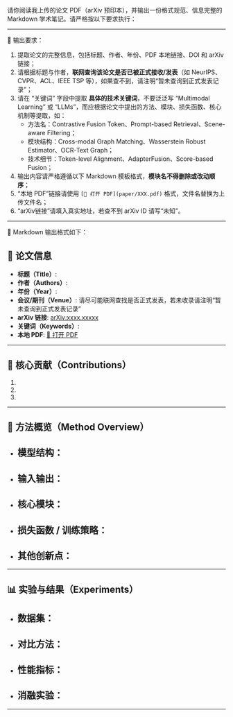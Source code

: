 请你阅读我上传的论文 PDF（arXiv 预印本），并输出一份格式规范、信息完整的 Markdown 学术笔记。请严格按以下要求执行：

---

🎯 输出要求：

1. 提取论文的完整信息，包括标题、作者、年份、PDF 本地链接、DOI 和 arXiv 链接；
2. 请根据标题与作者，**联网查询该论文是否已被正式接收/发表**（如 NeurIPS、CVPR、ACL、IEEE TSP 等），如果查不到，请注明“暂未查询到正式发表记录”；
3. 请在 “关键词” 字段中提取 **具体的技术关键词**，不要泛泛写 “Multimodal Learning” 或 “LLMs”，而应根据论文中提出的方法、模块、损失函数、核心机制等提取，如：
   - 方法名：Contrastive Fusion Token、Prompt-based Retrieval、Scene-aware Filtering；
   - 模块结构：Cross-modal Graph Matching、Wasserstein Robust Estimator、OCR-Text Graph；
   - 技术细节：Token-level Alignment、AdapterFusion、Score-based Fusion；
4. 输出内容请严格遵循以下 Markdown 模板格式，**模块名不得删除或改动顺序**；
5. “本地 PDF”链接请使用 `[📂 打开 PDF](paper/XXX.pdf)` 格式，文件名替换为上传文件名；
6. “arXiv链接”请填入真实地址，若查不到 arXiv ID 请写“未知”。

---

📝 Markdown 输出格式如下：

## 📘 论文信息

- **标题（Title）**: 
- **作者（Authors）**: 
- **年份（Year）**: 
- **会议/期刊（Venue）**: 请尽可能联网查找是否正式发表，若未收录请注明“暂未查询到正式发表记录”
- **arXiv 链接**: [arXiv:xxxx.xxxxx](https://arxiv.org/abs/xxxx.xxxxx)
- **关键词（Keywords）**: 
- **本地 PDF**: [📂 打开 PDF](paper/XXX.pdf)

---

## 🎯 核心贡献（Contributions）

1. 
2. 
3. 

---

## 🧠 方法概览（Method Overview）

- **模型结构**：
  - 
- **输入输出**：
  - 
- **核心模块**：
  - 
- **损失函数 / 训练策略**：
  - 
- **其他创新点**：
  - 

---

## 📊 实验与结果（Experiments）

- **数据集**：
  - 
- **对比方法**：
  - 
- **性能指标**：
  - 
- **消融实验**：
  - 

---





